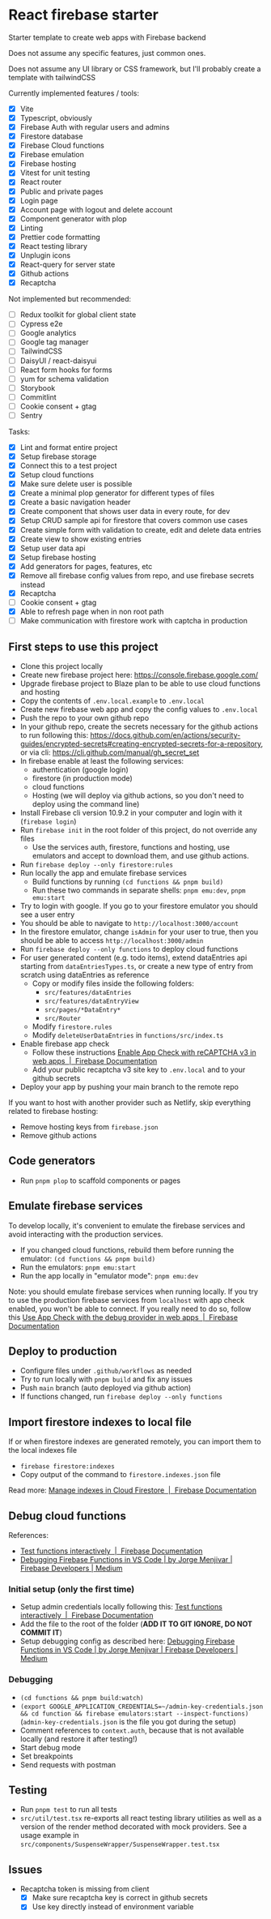 # React firebase starter

Starter template to create web apps with Firebase backend

Does not assume any specific features, just common ones.

Does not assume any UI library or CSS framework, but I'll probably create a template with tailwindCSS

Currently implemented features / tools:

- [x] Vite
- [x] Typescript, obviously
- [x] Firebase Auth with regular users and admins
- [x] Firestore database
- [x] Firebase Cloud functions
- [x] Firebase emulation
- [x] Firebase hosting
- [x] Vitest for unit testing
- [x] React router
- [x] Public and private pages
- [x] Login page
- [x] Account page with logout and delete account
- [x] Component generator with plop
- [x] Linting
- [x] Prettier code formatting
- [x] React testing library
- [x] Unplugin icons
- [x] React-query for server state
- [x] Github actions
- [x] Recaptcha

Not implemented but recommended:

- [ ] Redux toolkit for global client state
- [ ] Cypress e2e
- [ ] Google analytics
- [ ] Google tag manager
- [ ] TailwindCSS
- [ ] DaisyUI / react-daisyui
- [ ] React form hooks for forms
- [ ] yum for schema validation
- [ ] Storybook
- [ ] Commitlint
- [ ] Cookie consent + gtag
- [ ] Sentry

Tasks:

- [x] Lint and format entire project
- [x] Setup firebase storage
- [x] Connect this to a test project
- [x] Setup cloud functions
- [x] Make sure delete user is possible
- [x] Create a minimal plop generator for different types of files
- [x] Create a basic navigation header
- [x] Create component that shows user data in every route, for dev
- [x] Setup CRUD sample api for firestore that covers common use cases
- [x] Create simple form with validation to create, edit and delete data entries
- [x] Create view to show existing entries
- [x] Setup user data api
- [x] Setup firebase hosting
- [x] Add generators for pages, features, etc
- [x] Remove all firebase config values from repo, and use firebase secrets instead
- [x] Recaptcha
- [ ] Cookie consent + gtag
- [x] Able to refresh page when in non root path
- [ ] Make communication with firestore work with captcha in production

## First steps to use this project

- Clone this project locally
- Create new firebase project here: https://console.firebase.google.com/
- Upgrade firebase project to Blaze plan to be able to use cloud functions and hosting
- Copy the contents of `.env.local.example` to `.env.local`
- Create new firebase web app and copy the config values to `.env.local`
- Push the repo to your own github repo
- In your github repo, create the secrets necessary for the github actions to run following this: https://docs.github.com/en/actions/security-guides/encrypted-secrets#creating-encrypted-secrets-for-a-repository, or via cli: https://cli.github.com/manual/gh_secret_set
- In firebase enable at least the following services:
  - authentication (google login)
  - firestore (in production mode)
  - cloud functions
  - Hosting (we will deploy via github actions, so you don't need to deploy using the command line)
- Install Firebase cli version 10.9.2 in your computer and login with it (`firebase login`)
- Run `firebase init` in the root folder of this project, do not override any files
  - Use the services auth, firestore, functions and hosting, use emulators and accept to download them, and use github actions.
- Run `firebase deploy --only firestore:rules`
- Run locally the app and emulate firebase services
  - Build functions by running `(cd functions && pnpm build)`
  - Run these two commands in separate shells: `pnpm emu:dev`, `pnpm emu:start`
- Try to login with google. If you go to your firestore emulator you should see a user entry
- You should be able to navigate to `http://localhost:3000/account`
- In the firestore emulator, change `isAdmin` for your user to true, then you should be able to access `http://localhost:3000/admin`
- Run `firebase deploy --only functions` to deploy cloud functions
- For user generated content (e.g. todo items), extend dataEntries api starting from `dataEntriesTypes.ts`, or create a new type of entry from scratch using dataEntries as reference
  - Copy or modify files inside the following folders:
    - `src/features/dataEntries`
    - `src/features/dataEntryView`
    - `src/pages/*DataEntry*`
    - `src/Router`
  - Modify `firestore.rules`
  - Modify `deleteUserDataEntries` in `functions/src/index.ts`
- Enable firebase app check
  - Follow these instructions [Enable App Check with reCAPTCHA v3 in web apps  |  Firebase Documentation](https://firebase.google.com/docs/app-check/web/recaptcha-provider)
  - Add your public recaptcha v3 site key to `.env.local` and to your github secrets
- Deploy your app by pushing your main branch to the remote repo

If you want to host with another provider such as Netlify, skip everything related to firebase hosting:

- Remove hosting keys from `firebase.json`
- Remove github actions

## Code generators

- Run `pnpm plop` to scaffold components or pages

## Emulate firebase services

To develop locally, it's convenient to emulate the firebase services and avoid interacting with the production services.

- If you changed cloud functions, rebuild them before running the emulator: `(cd functions && pnpm build)`
- Run the emulators: `pnpm emu:start`
- Run the app locally in "emulator mode": `pnpm emu:dev`

Note: you should emulate firebase services when running locally. If you try to use the production firebase services from `localhost` with app check enabled, you won't be able to connect. If you really need to do so, follow this [Use App Check with the debug provider in web apps  |  Firebase Documentation](https://firebase.google.com/docs/app-check/web/debug-provider)

## Deploy to production

- Configure files under `.github/workflows` as needed
- Try to run locally with `pnpm build` and fix any issues
- Push `main` branch (auto deployed via github action)
- If functions changed, run `firebase deploy --only functions`

## Import firestore indexes to local file

If or when firestore indexes are generated remotely, you can import them to the local indexes file

- `firebase firestore:indexes`
- Copy output of the command to `firestore.indexes.json` file

Read more: [Manage indexes in Cloud Firestore  |  Firebase Documentation](https://firebase.google.com/docs/firestore/query-data/indexing)

## Debug cloud functions

References:

- [Test functions interactively  |  Firebase Documentation](https://firebase.google.com/docs/functions/local-shell#invoke_https_callable_functions)
- [Debugging Firebase Functions in VS Code | by Jorge Menjivar | Firebase Developers | Medium](https://medium.com/firebase-developers/debugging-firebase-functions-in-vs-code-a1caf22db0b2)

### Initial setup (only the first time)

- Setup admin credentials locally following this: [Test functions interactively  |  Firebase Documentation](https://firebase.google.com/docs/functions/local-shell#set_up_admin_credentials_optional)
- Add the file to the root of the folder (**ADD IT TO GIT IGNORE, DO NOT COMMIT IT**)
- Setup debugging config as described here: [Debugging Firebase Functions in VS Code | by Jorge Menjivar | Firebase Developers | Medium](https://medium.com/firebase-developers/debugging-firebase-functions-in-vs-code-a1caf22db0b2)

### Debugging

- `(cd functions && pnpm build:watch)`
- `(export GOOGLE_APPLICATION_CREDENTIALS=~/admin-key-credentials.json && cd function && firebase emulators:start --inspect-functions)` (`admin-key-credentials.json` is the file you got during the setup)
- Comment references to `context.auth`, because that is not available locally (and restore it after testing!)
- Start debug mode
- Set breakpoints
- Send requests with postman

## Testing

- Run `pnpm test` to run all tests
- `src/util/test.tsx` re-exports all react testing library utilities as well as a version of the render method decorated with mock providers. See a usage example in `src/components/SuspenseWrapper/SuspenseWrapper.test.tsx`

## Issues

- Recaptcha token is missing from client
  - [x] Make sure recaptcha key is correct in github secrets
  - [x] Use key directly instead of environment variable